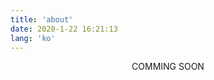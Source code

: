 ```yaml
---
title: 'about'
date: 2020-1-22 16:21:13
lang: 'ko'
---
```


<div align="center">
    COMMING SOON
</div>
